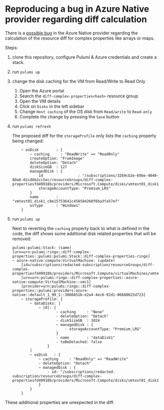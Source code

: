 # Reproducing a bug in Azure Native provider regarding diff calculation

There is a [possible bug](https://github.com/pulumi/pulumi-azure-native/issues/2356) in the Azure Native 
provider regarding the calculation of the resource diff for complex properties like arrays or maps.

Steps:

1. clone this repository, configure Pulumi & Azure credentials and create a stack.
1. run `pulumi up`
1. change the disk caching for the VM from Read/Write to Read Only
   1. Open the Azure portal
   1. Search the `diff-complex-properties<hash>` resource group
   1. Open the VM details
   1. Click on `Disks` in the left sidebar
   1. Change `Host caching` of the OS disk from `Read/write` to `Read-only`
   1. Complete the change by pressing the `Save` button
1. run `pulumi refresh`

    The proposed diff for the `storageProfile` only lists the `caching` property being changed:

    ```log
        ~ osDisk        : {
            ~ caching     : "ReadWrite" => "ReadOnly"
            createOption: "FromImage"
            deleteOption: "Detach"
            diskSizeGB  : 127
            managedDisk : {
                id                : "/subscriptions/32b9cb2e-69be-4040-80a6-02cd6b2cc5ec/resourceGroups/diff-complex-propertiesfd49918b/providers/Microsoft.Compute/disks/vmtest01_disk1_c8e15753641c458584260f6ba3fa57ef"
                storageAccountType: "Premium_LRS"
            }
            name        : "vmtest01_disk1_c8e15753641c458584260f6ba3fa57ef"
            osType      : "Windows"
        }
    ```

1. run `pulumi up`

    Next to reverting the `caching` property back to what is defined in the code, the diff shows some additional disk related
    properties that will be removed:

    ```log
    pulumi:pulumi:Stack: (same)
    [urn=urn:pulumi:ringo::diff-complex-properties::pulumi:pulumi:Stack::diff-complex-properties-ringo]
    ~ azure-native:compute:VirtualMachine: (update)
        [id=/subscriptions/redacted-subscription/resourceGroups/diff-complex-propertiesfd49918b/providers/Microsoft.Compute/virtualMachines/vmtest]
        [urn=urn:pulumi:ringo::diff-complex-properties::azure-native:compute:VirtualMachine::smc1]
        [provider=urn:pulumi:ringo::diff-complex-properties::pulumi:providers:azure-native::default_1_99_1::3066851b-e2a4-4ec6-92d1-06688625d723]
        ~ storageProfile: {
            ~ dataDisks: [
                ~ [0]: {
                        - caching     : "None"
                        - deleteOption: "Detach"
                        - diskSizeGB  : 1024
                        ~ managedDisk : {
                            - storageAccountType: "Premium_LRS"
                        }
                        - name        : "dataDisk1"
                        - toBeDetached: false
                    }
            ]
            ~ osDisk   : {
                ~ caching     : "ReadOnly" => "ReadWrite"
                - deleteOption: "Detach"
                ~ managedDisk : {
                    - id: "/subscriptions/redacted-subscription/resourceGroups/diff-complex-propertiesfd49918b/providers/Microsoft.Compute/disks/vmtest01_disk1_c8e15753641c458584260f6ba3fa57ef"
                }
            }
        }
    ```

These additional properties are unexpected in the diff.
